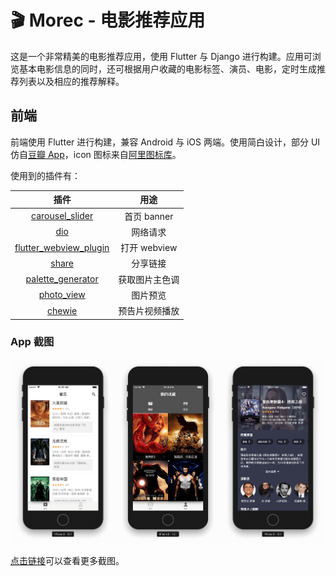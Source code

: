 # :clapper: Morec - 电影推荐应用

这是一个非常精美的电影推荐应用，使用 Flutter 与 Django 进行构建。应用可浏览基本电影信息的同时，还可根据用户收藏的电影标签、演员、电影，定时生成推荐列表以及相应的推荐解释。

## 前端

前端使用 Flutter 进行构建，兼容 Android 与 iOS 两端。使用简白设计，部分 UI 仿自[豆瓣 App](https://www.douban.com/doubanapp/frodo?channel=nimingye)，icon 图标来自[阿里图标库](https://www.iconfont.cn/)。

使用到的插件有：

|                             插件                             |      用途      |
| :----------------------------------------------------------: | :------------: |
| [carousel_slider](https://pub.dartlang.org/packages/carousel_slider) |  首页 banner   |
|         [dio](https://pub.dartlang.org/packages/dio)         |    网络请求    |
| [flutter_webview_plugin](https://pub.dartlang.org/packages/flutter_webview_plugin) |  打开 webview  |
|       [share](https://pub.dartlang.org/packages/share)       |    分享链接    |
| [palette_generator](https://pub.dartlang.org/packages/palette_generator) | 获取图片主色调 |
|  [photo_view](https://pub.dartlang.org/packages/photo_view)  |    图片预览    |
|      [chewie](https://pub.dartlang.org/packages/chewie)      | 预告片视频播放 |


### App 截图

![screenshot for App](https://github.com/Mayandev/django_morec/blob/master/screenshot/app.png)

[点击链接](https://github.com/Mayandev/morec)可以查看更多截图。

